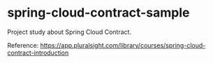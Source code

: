 # spring-cloud-contract-sample

Project study about Spring Cloud Contract. 

Reference: https://app.pluralsight.com/library/courses/spring-cloud-contract-introduction
